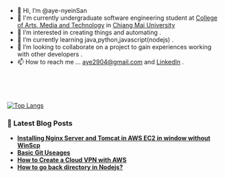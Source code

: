 - 👋 Hi, I’m @aye-nyeinSan
- :crystal_ball: I'm currently  undergraduate software engineering student at [College of Arts, Media and Technology](https://www.camt.cmu.ac.th/index.php/en/) in [Chiang Mai University](https://cmu.ac.th/en/)
- 👀 I’m interested in creating things and automating .
- 🌱 I’m currently learning java,python,javascript(nodejs) .
- 💞️ I’m looking to collaborate on a project to gain experiences working with other developers .
- 📫 How to reach me ... aye2904@gmail.com and [LinkedIn](https://www.linkedin.com/in/ayenyeinsan-2904/) .

<br>
<br>
<br>

[![Top Langs](https://github-readme-stats.vercel.app/api/top-langs/?username=aye-NyeinSan&layout=compact)](https://github.com/aye-nyeinSan/github-readme-stats)
<br>
<h3><strong> 📙 Latest Blog Posts<strong></h3>
  
<!-- BLOG-POST-LIST:START -->
- [Installing Nginx Server and Tomcat in AWS EC2 in window without WinScp](https://aws.plainenglish.io/installing-nginx-server-and-tomcat-in-aws-ec2-in-window-without-winscp-320cad9d3387?source=rss-fecea3abd0c2------2)
- [Basic Git Useages](https://dev.to/ayenyeinsan/basic-git-useages-opb)
- [How to Create a Cloud VPN with AWS](https://aws.plainenglish.io/how-to-create-your-own-cloud-vpn-with-aws-d58868221806?source=rss-fecea3abd0c2------2)
- [How to go back directory in Nodejs?](https://dev.to/ayenyeinsan/how-to-go-back-directory-in-nodejs-gg3)
<!-- BLOG-POST-LIST:END -->

<!---
aye-nyeinSan/aye-nyeinSan is a ✨ special ✨ repository because its `README.md` (this file) appears on your GitHub profile.
You can click the Preview link to take a look at your changes.
--->
